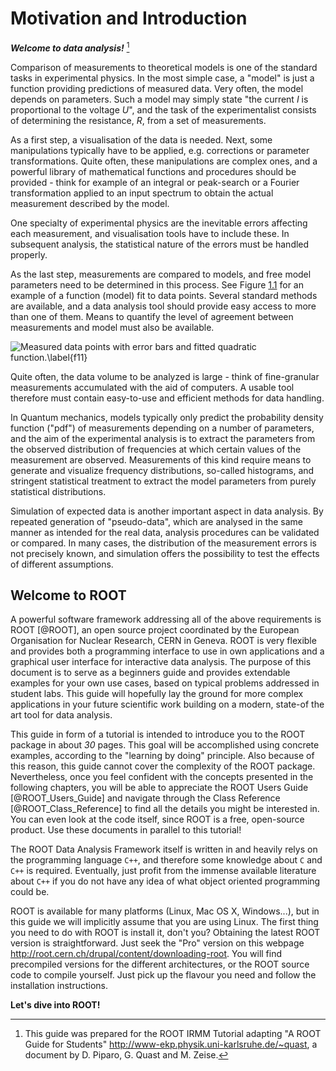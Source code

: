 # Motivation and Introduction #

***Welcome to data analysis!*** [^1]

Comparison of measurements to theoretical models is one of the standard
tasks in experimental physics. In the most simple case, a "model" is
just a function providing predictions of measured data. Very often, the
model depends on parameters. Such a model may simply state "the current
*I* is proportional to the voltage *U*", and the task of the
experimentalist consists of determining the resistance, *R*, from a set
of measurements.

As a first step, a visualisation of the data is needed. Next, some
manipulations typically have to be applied, e.g. corrections or
parameter transformations. Quite often, these manipulations are complex
ones, and a powerful library of mathematical functions and procedures
should be provided - think for example of an integral or peak-search or
a Fourier transformation applied to an input spectrum to obtain the
actual measurement described by the model.

One specialty of experimental physics are the inevitable errors
affecting each measurement, and visualisation tools have to include
these. In subsequent analysis, the statistical nature of the errors must
be handled properly.

As the last step, measurements are compared to models, and free model
parameters need to be determined in this process. See Figure [1.1](#f11) for an 
example of a function (model) fit to data points. Several standard methods are
available, and a data analysis tool should provide easy access to more
than one of them. Means to quantify the level of agreement between
measurements and model must also be available.

[f11]: figures/examplefit.png "f11"
<a name="f11"></a>

![Measured data points with error bars and fitted quadratic
function.\label{f11}][f11]

Quite often, the data volume to be analyzed is large - think of
fine-granular measurements accumulated with the aid of computers. A
usable tool therefore must contain easy-to-use and efficient methods for
data handling.

In Quantum mechanics, models typically only predict the probability
density function ("pdf") of measurements depending on a number of
parameters, and the aim of the experimental analysis is to extract the
parameters from the observed distribution of frequencies at which
certain values of the measurement are observed. Measurements of this
kind require means to generate and visualize frequency distributions,
so-called histograms, and stringent statistical treatment to extract the
model parameters from purely statistical distributions.

Simulation of expected data is another important aspect in data
analysis. By repeated generation of "pseudo-data", which are analysed in
the same manner as intended for the real data, analysis procedures can
be validated or compared. In many cases, the distribution of the
measurement errors is not precisely known, and simulation offers the
possibility to test the effects of different assumptions.

## Welcome to ROOT ##

A powerful software framework addressing all of the above requirements
is ROOT [@ROOT], an open source project coordinated by the European
Organisation for Nuclear Research, CERN in Geneva. ROOT is very flexible
and provides both a programming interface to use in own applications and
a graphical user interface for interactive data analysis. The purpose of
this document is to serve as a beginners guide and provides extendable
examples for your own use cases, based on typical problems addressed in
student labs. This guide will hopefully lay the ground for more complex
applications in your future scientific work building on a modern,
state-of the art tool for data analysis.

This guide in form of a tutorial is intended to introduce you to the
ROOT package in about *30* pages. This goal will be accomplished using
concrete examples, according to the "learning by doing" principle. Also
because of this reason, this guide cannot cover the complexity of the
ROOT package. Nevertheless, once you feel confident with the concepts
presented in the following chapters, you will be able to appreciate the
ROOT Users Guide [@ROOT_Users_Guide] and navigate through the Class
Reference [@ROOT_Class_Reference] to find all the details you might be
interested in. You can even look at the code itself, since ROOT is a
free, open-source product. Use these documents in parallel to this
tutorial!

The ROOT Data Analysis Framework itself is written in and heavily relys
on the programming language `C++`, and therefore some knowledge about
`C` and `C++` is required. Eventually, just profit from the immense
available literature about `C++` if you do not have any idea of what
object oriented programming could be.

ROOT is available for many platforms (Linux, Mac OS X, Windows...), but
in this guide we will implicitly assume that you are using Linux. The
first thing you need to do with ROOT is install it, don't you? Obtaining
the latest ROOT version is straightforward. Just seek the "Pro" version
on this webpage <http://root.cern.ch/drupal/content/downloading-root>.
You will find precompiled versions for the different architectures, or
the ROOT source code to compile yourself. Just pick up the flavour you
need and follow the installation instructions.

**Let's dive into ROOT!**

[^1]: This guide was prepared for the ROOT IRMM Tutorial adapting "A
    ROOT Guide for Students" 
    <http://www-ekp.physik.uni-karlsruhe.de/~quast>, a document by D.
    Piparo, G. Quast and M. Zeise.

